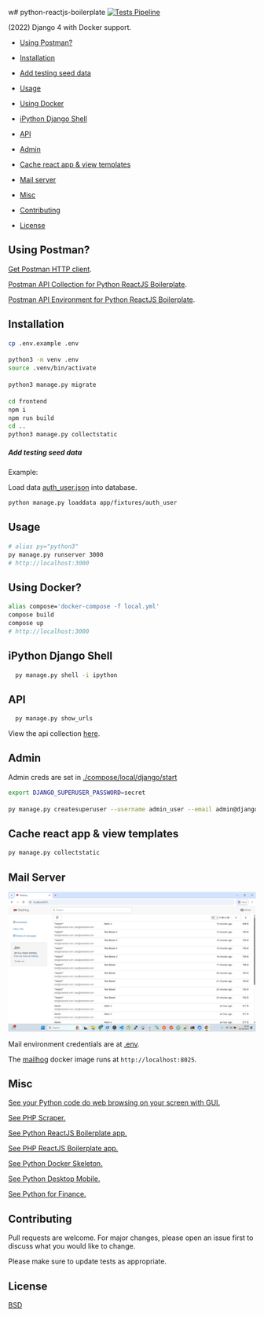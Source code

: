 w# python-reactjs-boilerplate [![Tests Pipeline](https://github.com/kkamara/python-reactjs-boilerplate/actions/workflows/build.yml/badge.svg)](https://github.com/kkamara/python-reactjs-boilerplate/actions/workflows/build.yml)

(2022) Django 4 with Docker support.

* [Using Postman?](#postman)

* [Installation](#installation)

* [Add testing seed data](#add-testing-seed-data)

* [Usage](#usage)

* [Using Docker](#using-docker)

* [iPython Django Shell](#ipython-django-shell)

* [API](#api)

* [Admin](#admin)

* [Cache react app & view templates](#cache-templates)

* [Mail server](#mail-server)

* [Misc](#misc)

* [Contributing](#contributing)

* [License](#license)

<a name="postman"></a>
## Using Postman?

[Get Postman HTTP client](https://www.postman.com/).

[Postman API Collection for Python ReactJS Boilerplate](https://github.com/kkamara/python-reactjs-boilerplate/blob/main/python-reactjs-boilerplate.postman_collection.json).

[Postman API Environment for Python ReactJS Boilerplate](https://github.com/kkamara/python-reactjs-boilerplate/blob/main/python-reactjs-boilerplate.postman_environment.json).

## Installation

```bash
cp .env.example .env

python3 -m venv .env
source .venv/bin/activate

python3 manage.py migrate

cd frontend
npm i
npm run build
cd ..
python3 manage.py collectstatic
```

##### Add testing seed data

Example:

Load data [auth_user.json](https://github.com/kkamara/python-react-boilerplate/blob/main/app/fixtures/auth_user.json) into database.

```bash
python manage.py loaddata app/fixtures/auth_user
```

## Usage

```bash
# alias py="python3"
py manage.py runserver 3000
# http://localhost:3000
```

## Using Docker?

```bash
alias compose='docker-compose -f local.yml'
compose build
compose up
# http://localhost:3000
```

## iPython Django Shell

```bash
  py manage.py shell -i ipython
```

## API

```bash
  py manage.py show_urls
```

View the api collection [here](https://documenter.getpostman.com/view/17125932/UVyxQYrt).

## Admin

Admin creds are set in [./compose/local/django/start](https://raw.githubusercontent.com/kkamara/python-react-boilerplate/develop/compose/local/django/start)

```bash
export DJANGO_SUPERUSER_PASSWORD=secret

py manage.py createsuperuser --username admin_user --email admin@django-app.com --no-input
```

## Cache react app & view templates <a name="cache-templates"></a>

```bash
py manage.py collectstatic
```

## Mail Server

![docker-mailhog.png](https://raw.githubusercontent.com/kkamara/useful/main/docker-mailhog.png)

Mail environment credentials are at [.env](https://raw.githubusercontent.com/kkamara/python-react-boilerplate/develop/.env.example).

The [mailhog](https://github.com/mailhog/MailHog) docker image runs at `http://localhost:8025`.

## Misc

[See your Python code do web browsing on your screen with GUI.](https://github.com/kkamara/python-selenium)

[See PHP Scraper.](https://github.com/kkamara/php-scraper)

[See Python ReactJS Boilerplate app.](https://github.com/kkamara/python-reactjs-boilerplate)

[See PHP ReactJS Boilerplate app.](https://github.com/kkamara/php-reactjs-boilerplate)

[See Python Docker Skeleton.](https://github.com/kkamara/python-docker-skeleton)

[See Python Desktop Mobile.](https://github.com/kkamara/python-desktop-mobile)

[See Python for Finance.](https://github.com/kkamara/python-for-finance)

## Contributing
Pull requests are welcome. For major changes, please open an issue first to discuss what you would like to change.

Please make sure to update tests as appropriate.

## License
[BSD](https://opensource.org/licenses/BSD-3-Clause)
